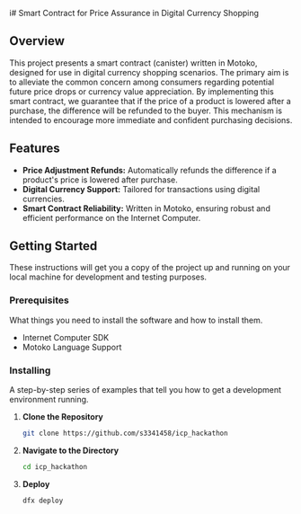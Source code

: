 i# Smart Contract for Price Assurance in Digital Currency Shopping

## Overview
This project presents a smart contract (canister) written in Motoko, designed for use in digital currency shopping scenarios. The primary aim is to alleviate the common concern among consumers regarding potential future price drops or currency value appreciation. By implementing this smart contract, we guarantee that if the price of a product is lowered after a purchase, the difference will be refunded to the buyer. This mechanism is intended to encourage more immediate and confident purchasing decisions.

## Features
- **Price Adjustment Refunds:** Automatically refunds the difference if a product's price is lowered after purchase.
- **Digital Currency Support:** Tailored for transactions using digital currencies.
- **Smart Contract Reliability:** Written in Motoko, ensuring robust and efficient performance on the Internet Computer.

## Getting Started
These instructions will get you a copy of the project up and running on your local machine for development and testing purposes.

### Prerequisites
What things you need to install the software and how to install them.

- Internet Computer SDK
- Motoko Language Support

### Installing
A step-by-step series of examples that tell you how to get a development environment running.

1. **Clone the Repository**
   ```sh
   git clone https://github.com/s3341458/icp_hackathon
   ```

2. **Navigate to the Directory**
   ```sh
   cd icp_hackathon
   ```

3. **Deploy**
   ```sh
   dfx deploy
   ```
